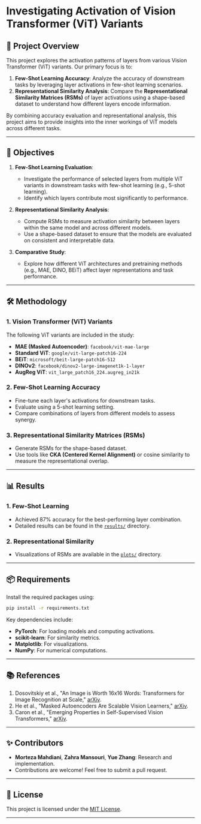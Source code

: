 # Investigating Activation of Vision Transformer (ViT) Variants

## 🌟 Project Overview

This project explores the activation patterns of layers from various Vision Transformer (ViT) variants. Our primary focus is to:

1. **Few-Shot Learning Accuracy**: Analyze the accuracy of downstream tasks by leveraging layer activations in few-shot learning scenarios.
2. **Representational Similarity Analysis**: Compare the **Representational Similarity Matrices (RSMs)** of layer activations using a shape-based dataset to understand how different layers encode information.

By combining accuracy evaluation and representational analysis, this project aims to provide insights into the inner workings of ViT models across different tasks.

---

## 🚀 Objectives

1. **Few-Shot Learning Evaluation**:
   - Investigate the performance of selected layers from multiple ViT variants in downstream tasks with few-shot learning (e.g., 5-shot learning).
   - Identify which layers contribute most significantly to performance.

2. **Representational Similarity Analysis**:
   - Compute RSMs to measure activation similarity between layers within the same model and across different models.
   - Use a shape-based dataset to ensure that the models are evaluated on consistent and interpretable data.

3. **Comparative Study**:
   - Explore how different ViT architectures and pretraining methods (e.g., MAE, DINO, BEiT) affect layer representations and task performance.

---

## 🛠️ Methodology

### 1. Vision Transformer (ViT) Variants
The following ViT variants are included in the study:
- **MAE (Masked Autoencoder)**: `facebook/vit-mae-large`
- **Standard ViT**: `google/vit-large-patch16-224`
- **BEiT**: `microsoft/beit-large-patch16-512`
- **DINOv2**: `facebook/dinov2-large-imagenet1k-1-layer`
- **AugReg ViT**: `vit_large_patch16_224.augreg_in21k`

### 2. Few-Shot Learning Accuracy
- Fine-tune each layer's activations for downstream tasks.
- Evaluate using a 5-shot learning setting.
- Compare combinations of layers from different models to assess synergy.

### 3. Representational Similarity Matrices (RSMs)
- Generate RSMs for the shape-based dataset.
- Use tools like **CKA (Centered Kernel Alignment)** or cosine similarity to measure the representational overlap.

---

## 📊 Results

### 1. Few-Shot Learning
- Achieved 87% accuracy for the best-performing layer combination.
- Detailed results can be found in the [`results/`](results/) directory.

### 2. Representational Similarity
- Visualizations of RSMs are available in the [`plots/`](./plots/) directory.

---

## 📦 Requirements

Install the required packages using:
```bash
pip install -r requirements.txt
```

Key dependencies include:
- **PyTorch**: For loading models and computing activations.
- **scikit-learn**: For similarity metrics.
- **Matplotlib**: For visualizations.
- **NumPy**: For numerical computations.

---

## 📚 References

1. Dosovitskiy et al., "An Image is Worth 16x16 Words: Transformers for Image Recognition at Scale," [arXiv](https://arxiv.org/abs/2010.11929).
2. He et al., "Masked Autoencoders Are Scalable Vision Learners," [arXiv](https://arxiv.org/abs/2111.06377).
3. Caron et al., "Emerging Properties in Self-Supervised Vision Transformers," [arXiv](https://arxiv.org/abs/2104.14294).

---

## ✨ Contributors

- **Morteza Mahdiani**, **Zahra Mansouri**, **Yue Zhang**: Research and implementation.
- Contributions are welcome! Feel free to submit a pull request.

---

## 📄 License

This project is licensed under the [MIT License](./LICENSE). 

---
